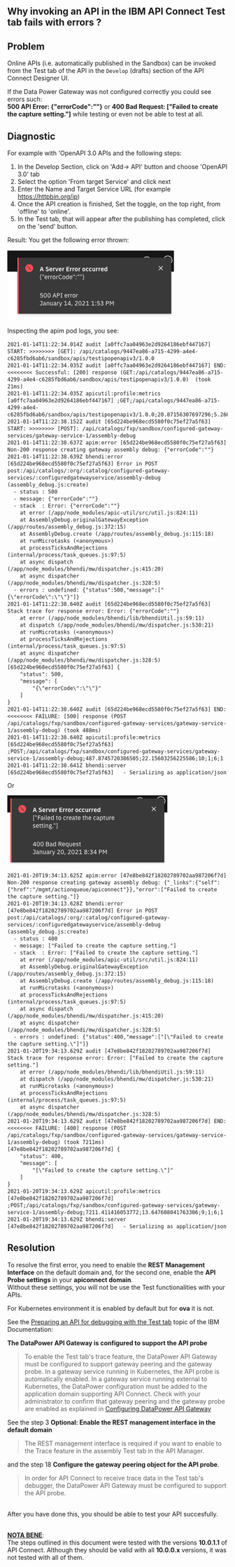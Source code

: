 
## Why invoking an API in the IBM API Connect Test tab fails with errors ?

## Problem

Online APIs (i.e. automatically published in the Sandbox) can be invoked from the Test tab of the API in the `Develop` (drafts) section of the API Connect Designer UI.<br> 

If the Data Power Gateway was not configured correctly you could see errors such:<br>
**500 API Error: {"errorCode":""}** or **400 Bad Request: ["Failed to create the capture setting."]** while testing or even not be able to test at all.


## Diagnostic

For example with 'OpenAPI 3.0 APIs and the following steps:

1. In the Develop Section, click on 'Add-> API' button and choose 'OpenAPI 3.0' tab
2. Select the option 'From target Service' and click next
3. Enter the Name and Target Service URL (for example https://httpbin.org/ip)
4. Once the API creation is finished, Set the toggle, on the top right, from 'offline' to 'online'.
5. In the Test tab, that will appear after the publishing has completed, click on the 'send' button.

Result:
You get the following error thrown: <br>

  ![Status 500 : message Error: {"errorCode":""}](./images/APITestingError500.png)



Inspecting the apim pod logs, you see:
```
2021-01-14T11:22:34.014Z audit [a0ffc7aa04963e2d9264186ebf447167] START: >>>>>>>> [GET]: /api/catalogs/9447ea86-a715-4299-a4e4-c6285fbd6ab6/sandbox/apis/testipopenapiv3/1.0.0
2021-01-14T11:22:34.035Z audit [a0ffc7aa04963e2d9264186ebf447167] END:   <<<<<<<< Successful: [200] response (GET:/api/catalogs/9447ea86-a715-4299-a4e4-c6285fbd6ab6/sandbox/apis/testipopenapiv3/1.0.0)  (took 21ms)
2021-01-14T11:22:34.035Z apicutil:profile:metrics [a0ffc7aa04963e2d9264186ebf447167] ;GET;/api/catalogs/9447ea86-a715-4299-a4e4-c6285fbd6ab6/sandbox/apis/testipopenapiv3/1.0.0;20.87156307697296;5.2660969495773315;4;1;1;0
2021-01-14T11:22:38.152Z audit [65d224be968ecd5580f0c75ef27a5f63] START: >>>>>>>> [POST]: /api/catalogs/fxp/sandbox/configured-gateway-services/gateway-service-1/assembly-debug
2021-01-14T11:22:38.637Z apim:error [65d224be968ecd5580f0c75ef27a5f63] Non-200 response creating gateway assembly debug: {"errorCode":""}
2021-01-14T11:22:38.639Z bhendi:error [65d224be968ecd5580f0c75ef27a5f63] Error in POST post:/api/catalogs/:org/:catalog/configured-gateway-services/:configuredgatewayservice/assembly-debug (assembly_debug.js:create)
  - status : 500
  - message: {"errorCode":""}
  - stack  : Error: {"errorCode":""}
    at error (/app/node_modules/apic-util/src/util.js:824:11)
    at AssemblyDebug.originalGatewayException (/app/routes/assembly_debug.js:372:15)
    at AssemblyDebug.create (/app/routes/assembly_debug.js:115:18)
    at runMicrotasks (<anonymous>)
    at processTicksAndRejections (internal/process/task_queues.js:97:5)
    at async dispatch (/app/node_modules/bhendi/mw/dispatcher.js:415:20)
    at async dispatcher (/app/node_modules/bhendi/mw/dispatcher.js:328:5)
  - errors : undefined: {"status":500,"message":["{\"errorCode\":\"\"}"]}
2021-01-14T11:22:38.640Z audit [65d224be968ecd5580f0c75ef27a5f63] Stack trace for response error: Error: {"errorCode":""}
    at error (/app/node_modules/bhendi/lib/bhendiUtil.js:59:11)
    at dispatch (/app/node_modules/bhendi/mw/dispatcher.js:530:21)
    at runMicrotasks (<anonymous>)
    at processTicksAndRejections (internal/process/task_queues.js:97:5)
    at async dispatcher (/app/node_modules/bhendi/mw/dispatcher.js:328:5)
[65d224be968ecd5580f0c75ef27a5f63] {
    "status": 500,
    "message": [
        "{\"errorCode\":\"\"}"
    ]
}
2021-01-14T11:22:38.640Z audit [65d224be968ecd5580f0c75ef27a5f63] END:   <<<<<<<< FAILURE: [500] response (POST /api/catalogs/fxp/sandbox/configured-gateway-services/gateway-service-1/assembly-debug) (took 488ms)
2021-01-14T11:22:38.640Z apicutil:profile:metrics [65d224be968ecd5580f0c75ef27a5f63] ;POST;/api/catalogs/fxp/sandbox/configured-gateway-services/gateway-service-1/assembly-debug;487.8745720386505;22.15603256225586;10;1;6;1
2021-01-14T11:22:38.641Z bhendi:server [65d224be968ecd5580f0c75ef27a5f63]   - Serializing as application/json
```

   Or     
     
  ![Status 400 : message  ["Failed to create the capture setting."]](./images/APITestingError400.png)

```
2021-01-20T19:34:13.625Z apim:error [47e8be842f18202789702aa987206f7d] Non-200 response creating gateway assembly debug: {"_links":{"self":{"href":"/mgmt/actionqueue/apiconnect"}},"error":["Failed to create the capture setting."]}
2021-01-20T19:34:13.628Z bhendi:error [47e8be842f18202789702aa987206f7d] Error in POST post:/api/catalogs/:org/:catalog/configured-gateway-services/:configuredgatewayservice/assembly-debug (assembly_debug.js:create)
  - status : 400
  - message: ["Failed to create the capture setting."]
  - stack  : Error: ["Failed to create the capture setting."]
    at error (/app/node_modules/apic-util/src/util.js:824:11)
    at AssemblyDebug.originalGatewayException (/app/routes/assembly_debug.js:372:15)
    at AssemblyDebug.create (/app/routes/assembly_debug.js:115:18)
    at runMicrotasks (<anonymous>)
    at processTicksAndRejections (internal/process/task_queues.js:97:5)
    at async dispatch (/app/node_modules/bhendi/mw/dispatcher.js:415:20)
    at async dispatcher (/app/node_modules/bhendi/mw/dispatcher.js:328:5)
  - errors : undefined: {"status":400,"message":["[\"Failed to create the capture setting.\"]"]}
2021-01-20T19:34:13.629Z audit [47e8be842f18202789702aa987206f7d] Stack trace for response error: Error: ["Failed to create the capture setting."]
    at error (/app/node_modules/bhendi/lib/bhendiUtil.js:59:11)
    at dispatch (/app/node_modules/bhendi/mw/dispatcher.js:530:21)
    at runMicrotasks (<anonymous>)
    at processTicksAndRejections (internal/process/task_queues.js:97:5)
    at async dispatcher (/app/node_modules/bhendi/mw/dispatcher.js:328:5)
2021-01-20T19:34:13.629Z audit [47e8be842f18202789702aa987206f7d] END:   <<<<<<<< FAILURE: [400] response (POST /api/catalogs/fxp/sandbox/configured-gateway-services/gateway-service-1/assembly-debug) (took 7211ms)
[47e8be842f18202789702aa987206f7d] {
    "status": 400,
    "message": [
        "[\"Failed to create the capture setting.\"]"
    ]
}
2021-01-20T19:34:13.629Z apicutil:profile:metrics [47e8be842f18202789702aa987206f7d] ;POST;/api/catalogs/fxp/sandbox/configured-gateway-services/gateway-service-1/assembly-debug;7211.411416053772;13.647608041763306;9;1;6;1
2021-01-20T19:34:13.629Z bhendi:server [47e8be842f18202789702aa987206f7d]   - Serializing as application/json
```



## Resolution
To resolve the first error, you need to enable the **REST Management Interface** on the default domain and, for the second one, enable the **API Probe settings** in your **apiconnect domain**.<bR>
Without these settings, you will not be use the Test functionalities with your APIs.

For Kubernetes environment it is enabled by default but for **ova** it is not.

See the [Preparing an API for debugging with the Test tab](https://www.ibm.com/docs/en/api-connect/10.0.1.x?topic=api-preparing-debugging-test-tab) topic of the IBM Documentation:

**The DataPower API Gateway is configured to support the API probe**

> To enable the Test tab's trace feature, the DataPower API Gateway must be configured to support gateway peering and the gateway probe. In a gateway service running in Kubernetes, the API probe is automatically enabled. In a gateway service running external to Kubernetes, the DataPower configuration must be added to the application domain supporting API Connect. Check with your administrator to confirm that gateway peering and the gateway probe are enabled as explained in [Configuring DataPower API Gateway](https://www.ibm.com/docs/en/api-connect/10.0.1.x?topic=connect-configuring-datapower-api-gateway)

  See the step 3 **Optional: Enable the REST management interface in the default domain**
>The REST management interface is required if you want to enable to the Trace feature in the assembly Test tab in the API Manager.

 and the step 18 **Configure the gateway peering object for the API probe**.
>In order for API Connect to receive trace data in the Test tab's debugger, the DataPower API Gateway must be configured to support the API probe.
  

<br>
After you have done this, you should be able to test your API succesfully.

<br>
<br>


<u>**NOTA BENE**</u>: <br>The steps outlined in this document were tested with the versions **10.0.1.1** of API Connect. Although they should be valid with all **10.0.0.x** versions, it was not tested with all of them.